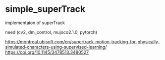 # simple_superTrack
implementaion of superTrack

need (cv2, dm_control, mujoco2.1.0, pytorch)

https://montreal.ubisoft.com/en/supertrack-motion-tracking-for-physically-simulated-characters-using-supervised-learning/
https://doi.org/10.1145/3478513.3480527
